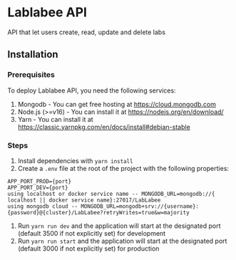 # Lablabee API

API that let users create, read, update and delete labs

## Installation

### Prerequisites

To deploy Lablabee API, you need the following services:

1. Mongodb - You can get free hosting at https://cloud.mongodb.com
2. Node.js (>=v16) - You can install it at https://nodejs.org/en/download/
3. Yarn - You can install it at https://classic.yarnpkg.com/en/docs/install#debian-stable

### Steps

1. Install dependencies with `yarn install`
2. Create a `.env` file at the root of the project with the following properties:

```
APP_PORT_PROD={port}
APP_PORT_DEV={port}
using localhost or docker service name -- MONGODB_URL=mongodb://{ localhost || docker service name}:27017/LabLabee 
using mongodb cloud -- MONGODB_URL=mongodb+srv://{username}:{password}@{cluster}/LabLabee?retryWrites=true&w=majority

```

1. Run `yarn run dev` and the application will start at the designated port (default 3500 if not explicitly set) for development
2. Run `yarn run start` and the application will start at the designated port (default 3000 if not explicitly set) for production
